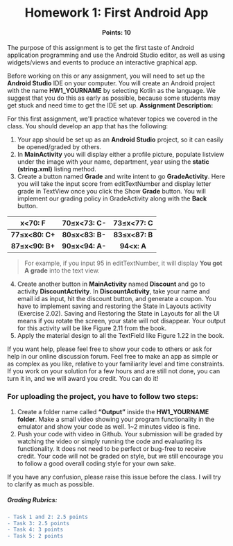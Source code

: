 <h1 align="center">Homework 1: First Android App</h1>
<h4 align="center">Points: 10</h4>

The purpose of this assignment is to get the first taste of Android application programming and use the 
Android Studio editor, as well as using widgets/views and events to produce an interactive graphical app.  
 
Before working on this or any assignment, you will need to set up the **Android Studio** IDE on your computer. You will create an Android project with the name **HW1_YOURNAME** by selecting Kotlin as the language. We suggest that you do this as early as possible, because some students may get stuck and need time to get the IDE set up. 
**Assignment Description:**
 
For this first assignment, we'll practice whatever topics we covered in the class. You should develop an app that has the following: 

1. Your app should be set up as an **Android Studio** project, so it can easily be opened/graded by others. 
2. In **MainActivity** you will display either a profile picture, populate listview under the image with your name, department, year using the **static (string.xml)** listing method.
3. Create a button named **Grade** and write intent to go **GradeActivity**. Here you will take the input score from editTextNumber and display letter grade in TextView once you click the Show **Grade** button. You will implement our grading policy in GradeActivity along with the **Back** button.
 
 x<70: F | 70≤x<73: C- | 73≤x<77: C
 |:--:|:--:|:--:
 **77≤x<80: C+** | **80≤x<83: B-** |	**83≤x<87: B**
 **87≤x<90: B+** | **90≤x<94: A-** | **94<x: A**

> For example, if you input 95 in editTextNumber, it will display **You got A grade** into the text view.
4. Create another button in **MainActivity** named **Discount** and go to activity **DiscountActivity**. In **DiscountActivity**, take your name and email id as input, hit the discount button, and generate a coupon. You have to implement saving and restoring the State in Layouts activity (Exercise 2.02). Saving and Restoring the State in Layouts for all the UI means if you rotate the screen, your state will not disappear. Your output for this activity will be like Figure 2.11 from the book.
5. Apply the material design to all the TextField like Figure 1.22 in the book.  
  
If you want help, please feel free to show your code to others or ask for help in our online discussion forum. Feel free to make an app as simple or as complex as you like, relative to your familiarity level and time constraints. If you work on your solution for a few hours and are still not done, you can turn it in, and we will award you credit. You can do it! 
 
### For uploading the project, you have to follow two steps:

1.  Create a folder name called **“Output”** inside the **HW1_YOURNAME folder**. Make a small video showing your program functionality in the emulator and show your code as well. 1~2 minutes video is fine. 
1.  Push your code with video in Github.
Your submission will be graded by watching the video or simply running the code and evaluating its functionality. It does not need to be perfect or bug-free to receive credit. Your code will not be graded on style, but we still encourage you to follow a good overall coding style for your own sake. 

If you have any confusion, please raise this issue before the class. I will try to clarify as much as possible. 

<h5>Grading Rubrics:</h5>

```diff
- Task 1 and 2: 2.5 points
- Task 3: 2.5 points
- Task 4: 3 points
- Task 5: 2 points
```

